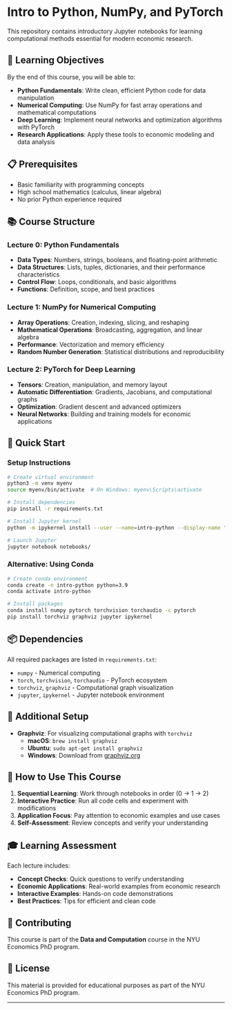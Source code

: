 # Intro to Python, NumPy, and PyTorch

This repository contains introductory Jupyter notebooks for learning computational methods essential for modern economic research.

## 🎯 Learning Objectives

By the end of this course, you will be able to:
- **Python Fundamentals**: Write clean, efficient Python code for data manipulation
- **Numerical Computing**: Use NumPy for fast array operations and mathematical computations
- **Deep Learning**: Implement neural networks and optimization algorithms with PyTorch
- **Research Applications**: Apply these tools to economic modeling and data analysis

## 📋 Prerequisites

- Basic familiarity with programming concepts
- High school mathematics (calculus, linear algebra)
- No prior Python experience required

## 📚 Course Structure

### Lecture 0: Python Fundamentals
- **Data Types**: Numbers, strings, booleans, and floating-point arithmetic
- **Data Structures**: Lists, tuples, dictionaries, and their performance characteristics
- **Control Flow**: Loops, conditionals, and basic algorithms
- **Functions**: Definition, scope, and best practices

### Lecture 1: NumPy for Numerical Computing
- **Array Operations**: Creation, indexing, slicing, and reshaping
- **Mathematical Operations**: Broadcasting, aggregation, and linear algebra
- **Performance**: Vectorization and memory efficiency
- **Random Number Generation**: Statistical distributions and reproducibility

### Lecture 2: PyTorch for Deep Learning
- **Tensors**: Creation, manipulation, and memory layout
- **Automatic Differentiation**: Gradients, Jacobians, and computational graphs
- **Optimization**: Gradient descent and advanced optimizers
- **Neural Networks**: Building and training models for economic applications

## 🚀 Quick Start

### Setup Instructions

```bash
# Create virtual environment
python3 -m venv myenv
source myenv/bin/activate  # On Windows: myenv\Scripts\activate

# Install dependencies
pip install -r requirements.txt

# Install Jupyter kernel
python -m ipykernel install --user --name=intro-python --display-name "Intro Python"

# Launch Jupyter
jupyter notebook notebooks/
```

### Alternative: Using Conda

```bash
# Create conda environment
conda create -n intro-python python=3.9
conda activate intro-python

# Install packages
conda install numpy pytorch torchvision torchaudio -c pytorch
pip install torchviz graphviz jupyter ipykernel
```

## 📦 Dependencies

All required packages are listed in `requirements.txt`:
- `numpy` - Numerical computing
- `torch`, `torchvision`, `torchaudio` - PyTorch ecosystem
- `torchviz`, `graphviz` - Computational graph visualization
- `jupyter`, `ipykernel` - Jupyter notebook environment

## 🔧 Additional Setup

- **Graphviz**: For visualizing computational graphs with `torchviz`
  - **macOS**: `brew install graphviz`
  - **Ubuntu**: `sudo apt-get install graphviz`
  - **Windows**: Download from [graphviz.org](https://graphviz.org/download/)

## 📖 How to Use This Course

1. **Sequential Learning**: Work through notebooks in order (0 → 1 → 2)
2. **Interactive Practice**: Run all code cells and experiment with modifications
3. **Application Focus**: Pay attention to economic examples and use cases
4. **Self-Assessment**: Review concepts and verify your understanding

## 🎓 Learning Assessment

Each lecture includes:
- **Concept Checks**: Quick questions to verify understanding
- **Economic Applications**: Real-world examples from economic research
- **Interactive Examples**: Hands-on code demonstrations
- **Best Practices**: Tips for efficient and clean code

## 🤝 Contributing

This course is part of the **Data and Computation** course in the NYU Economics PhD program. 

## 📄 License

This material is provided for educational purposes as part of the NYU Economics PhD program.

---


